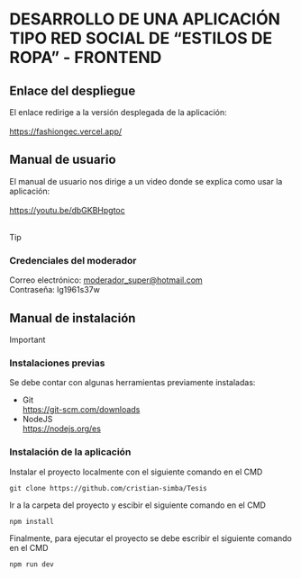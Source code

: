 # DESARROLLO DE UNA APLICACIÓN TIPO RED SOCIAL DE “ESTILOS DE ROPA” - FRONTEND
## Enlace del despliegue
El enlace redirige a la versión desplegada de la aplicación: </br> </br>
https://fashiongec.vercel.app/
## Manual de usuario
El manual de usuario nos dirige a un video donde se explica como usar la aplicación: </br> </br>
https://youtu.be/dbGKBHpgtoc  </br> </br>

> [!TIP]
> ### Credenciales del moderador
> Correo electrónico: moderador_super@hotmail.com </br>
> Contraseña: lg1961s37w

## Manual de instalación
> [!IMPORTANT]
> ### Instalaciones previas
> Se debe contar con algunas herramientas previamente instaladas:
> - Git 
>   </br> https://git-scm.com/downloads
> - NodeJS
>   </br> https://nodejs.org/es

### Instalación de la aplicación
Instalar el proyecto localmente con el siguiente comando en el CMD
```
git clone https://github.com/cristian-simba/Tesis
```
Ir a la carpeta del proyecto y escibir el siguiente comando en el CMD
```
npm install
```
Finalmente, para ejecutar el proyecto se debe escribir el siguiente comando en el CMD
```
npm run dev
```
